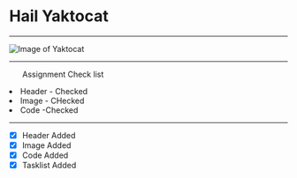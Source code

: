  # Hail Yaktocat
 
 <hr>
 
![Image of Yaktocat](https://octodex.github.com/images/yaktocat.png)

<hr>

<ul>Assignment Check list</ul>
<li>Header - Checked</li>
<li>Image - CHecked</li>
<li>Code -Checked</li>

<hr>

- [x] Header Added
- [x] Image Added
- [x] Code Added
- [x] Tasklist Added
